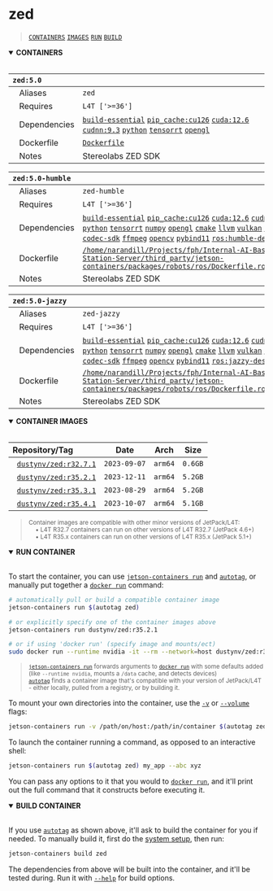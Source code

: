 # zed

> [`CONTAINERS`](#user-content-containers) [`IMAGES`](#user-content-images) [`RUN`](#user-content-run) [`BUILD`](#user-content-build)

<details open>
<summary><b><a id="containers">CONTAINERS</a></b></summary>
<br>

| **`zed:5.0`** | |
| :-- | :-- |
| &nbsp;&nbsp;&nbsp;Aliases | `zed` |
| &nbsp;&nbsp;&nbsp;Requires | `L4T ['>=36']` |
| &nbsp;&nbsp;&nbsp;Dependencies | [`build-essential`](/packages/build/build-essential) [`pip_cache:cu126`](/packages/cuda/cuda) [`cuda:12.6`](/packages/cuda/cuda) [`cudnn:9.3`](/packages/cuda/cudnn) [`python`](/packages/build/python) [`tensorrt`](/packages/cuda/tensorrt) [`opengl`](/packages/multimedia/opengl) |
| &nbsp;&nbsp;&nbsp;Dockerfile | [`Dockerfile`](Dockerfile) |
| &nbsp;&nbsp;&nbsp;Notes | Stereolabs ZED SDK |

| **`zed:5.0-humble`** | |
| :-- | :-- |
| &nbsp;&nbsp;&nbsp;Aliases | `zed-humble` |
| &nbsp;&nbsp;&nbsp;Requires | `L4T ['>=36']` |
| &nbsp;&nbsp;&nbsp;Dependencies | [`build-essential`](/packages/build/build-essential) [`pip_cache:cu126`](/packages/cuda/cuda) [`cuda:12.6`](/packages/cuda/cuda) [`cudnn:9.3`](/packages/cuda/cudnn) [`python`](/packages/build/python) [`tensorrt`](/packages/cuda/tensorrt) [`numpy`](/packages/numeric/numpy) [`opengl`](/packages/multimedia/opengl) [`cmake`](/packages/build/cmake/cmake_pip) [`llvm`](/packages/build/llvm) [`vulkan`](/packages/multimedia/vulkan) [`video-codec-sdk`](/packages/multimedia/video-codec-sdk) [`ffmpeg`](/packages/multimedia/ffmpeg) [`opencv`](/packages/cv/opencv) [`pybind11`](/packages/build/pybind11) [`ros:humble-desktop`](/packages/robots/ros) [`vpi`](/packages/cv/vpi) |
| &nbsp;&nbsp;&nbsp;Dockerfile | [`/home/narandill/Projects/fph/Internal-AI-Base-Station-Server/third_party/jetson-containers/packages/robots/ros/Dockerfile.ros2.extras`](/home/narandill/Projects/fph/Internal-AI-Base-Station-Server/third_party/jetson-containers/packages/robots/ros/Dockerfile.ros2.extras) |
| &nbsp;&nbsp;&nbsp;Notes | Stereolabs ZED SDK |

| **`zed:5.0-jazzy`** | |
| :-- | :-- |
| &nbsp;&nbsp;&nbsp;Aliases | `zed-jazzy` |
| &nbsp;&nbsp;&nbsp;Requires | `L4T ['>=36']` |
| &nbsp;&nbsp;&nbsp;Dependencies | [`build-essential`](/packages/build/build-essential) [`pip_cache:cu126`](/packages/cuda/cuda) [`cuda:12.6`](/packages/cuda/cuda) [`cudnn:9.3`](/packages/cuda/cudnn) [`python`](/packages/build/python) [`tensorrt`](/packages/cuda/tensorrt) [`numpy`](/packages/numeric/numpy) [`opengl`](/packages/multimedia/opengl) [`cmake`](/packages/build/cmake/cmake_pip) [`llvm`](/packages/build/llvm) [`vulkan`](/packages/multimedia/vulkan) [`video-codec-sdk`](/packages/multimedia/video-codec-sdk) [`ffmpeg`](/packages/multimedia/ffmpeg) [`opencv`](/packages/cv/opencv) [`pybind11`](/packages/build/pybind11) [`ros:jazzy-desktop`](/packages/robots/ros) [`vpi`](/packages/cv/vpi) |
| &nbsp;&nbsp;&nbsp;Dockerfile | [`/home/narandill/Projects/fph/Internal-AI-Base-Station-Server/third_party/jetson-containers/packages/robots/ros/Dockerfile.ros2.extras`](/home/narandill/Projects/fph/Internal-AI-Base-Station-Server/third_party/jetson-containers/packages/robots/ros/Dockerfile.ros2.extras) |
| &nbsp;&nbsp;&nbsp;Notes | Stereolabs ZED SDK |

</details>

<details open>
<summary><b><a id="images">CONTAINER IMAGES</a></b></summary>
<br>

| Repository/Tag | Date | Arch | Size |
| :-- | :--: | :--: | :--: |
| &nbsp;&nbsp;[`dustynv/zed:r32.7.1`](https://hub.docker.com/r/dustynv/zed/tags) | `2023-09-07` | `arm64` | `0.6GB` |
| &nbsp;&nbsp;[`dustynv/zed:r35.2.1`](https://hub.docker.com/r/dustynv/zed/tags) | `2023-12-11` | `arm64` | `5.2GB` |
| &nbsp;&nbsp;[`dustynv/zed:r35.3.1`](https://hub.docker.com/r/dustynv/zed/tags) | `2023-08-29` | `arm64` | `5.2GB` |
| &nbsp;&nbsp;[`dustynv/zed:r35.4.1`](https://hub.docker.com/r/dustynv/zed/tags) | `2023-10-07` | `arm64` | `5.1GB` |

> <sub>Container images are compatible with other minor versions of JetPack/L4T:</sub><br>
> <sub>&nbsp;&nbsp;&nbsp;&nbsp;• L4T R32.7 containers can run on other versions of L4T R32.7 (JetPack 4.6+)</sub><br>
> <sub>&nbsp;&nbsp;&nbsp;&nbsp;• L4T R35.x containers can run on other versions of L4T R35.x (JetPack 5.1+)</sub><br>
</details>

<details open>
<summary><b><a id="run">RUN CONTAINER</a></b></summary>
<br>

To start the container, you can use [`jetson-containers run`](/docs/run.md) and [`autotag`](/docs/run.md#autotag), or manually put together a [`docker run`](https://docs.docker.com/engine/reference/commandline/run/) command:
```bash
# automatically pull or build a compatible container image
jetson-containers run $(autotag zed)

# or explicitly specify one of the container images above
jetson-containers run dustynv/zed:r35.2.1

# or if using 'docker run' (specify image and mounts/ect)
sudo docker run --runtime nvidia -it --rm --network=host dustynv/zed:r35.2.1
```
> <sup>[`jetson-containers run`](/docs/run.md) forwards arguments to [`docker run`](https://docs.docker.com/engine/reference/commandline/run/) with some defaults added (like `--runtime nvidia`, mounts a `/data` cache, and detects devices)</sup><br>
> <sup>[`autotag`](/docs/run.md#autotag) finds a container image that's compatible with your version of JetPack/L4T - either locally, pulled from a registry, or by building it.</sup>

To mount your own directories into the container, use the [`-v`](https://docs.docker.com/engine/reference/commandline/run/#volume) or [`--volume`](https://docs.docker.com/engine/reference/commandline/run/#volume) flags:
```bash
jetson-containers run -v /path/on/host:/path/in/container $(autotag zed)
```
To launch the container running a command, as opposed to an interactive shell:
```bash
jetson-containers run $(autotag zed) my_app --abc xyz
```
You can pass any options to it that you would to [`docker run`](https://docs.docker.com/engine/reference/commandline/run/), and it'll print out the full command that it constructs before executing it.
</details>
<details open>
<summary><b><a id="build">BUILD CONTAINER</b></summary>
<br>

If you use [`autotag`](/docs/run.md#autotag) as shown above, it'll ask to build the container for you if needed.  To manually build it, first do the [system setup](/docs/setup.md), then run:
```bash
jetson-containers build zed
```
The dependencies from above will be built into the container, and it'll be tested during.  Run it with [`--help`](/jetson_containers/build.py) for build options.
</details>
